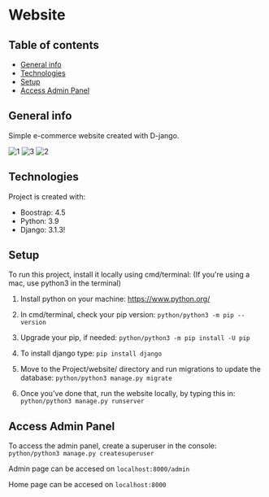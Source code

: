 # Website

## Table of contents
* [General info](#general-info)
* [Technologies](#technologies)
* [Setup](#setup)
* [Access Admin Panel](#Access-admin-panel)

## General info
Simple e-commerce website created with D-jango.

![1](https://user-images.githubusercontent.com/72651157/154444386-abd936cc-9161-4a2d-8bdd-6e4fee49d1ec.png)
![3](https://user-images.githubusercontent.com/72651157/154443288-44d6b32c-012c-40e9-971a-9caa704944ef.png)
![2](https://user-images.githubusercontent.com/72651157/154443286-52eb52b7-2c1d-45a7-8320-56106288ffd0.png)

## Technologies
Project is created with:
* Boostrap: 4.5
* Python: 3.9
* Django: 3.1.3!

## Setup
To run this project, install it locally using cmd/terminal:
(If you're using a mac, use python3 in the terminal)


1. Install python on your machine: https://www.python.org/

2. In cmd/terminal, check your pip version:
    ```python/python3 -m pip --version```

3. Upgrade your pip, if needed:
    ```python/python3 -m pip install -U pip```

4. To install django type:
    ```pip install django```
    
5. Move to the Project/website/ directory and run migrations to update the database: 
    ```python/python3 manage.py migrate```
    
5. Once you've done that, run the website locally, by typing this in:
    ```python/python3 manage.py runserver```

## Access Admin Panel
To access the admin panel, create a superuser in the console:
    ```python/python3 manage.py createsuperuser```

Admin page can be accesed on
    ```localhost:8000/admin```

Home page can be accesed on
    ```localhost:8000```
